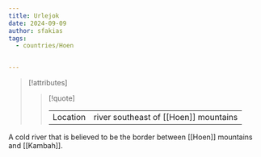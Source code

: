 ```yaml
---
title: Urlejok
date: 2024-09-09
author: sfakias
tags:
  - countries/Hoen


---
```

> [!attributes]
> 
> > [!quote]
> >
> > | | |
> > | --- | --- |
> > | Location | river southeast of [[Hoen]] mountains |

A cold river that is believed to be the border between [[Hoen]] mountains and [[Kambah]].